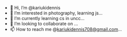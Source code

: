 - 👋 Hi, I’m @kariukidennis
- 👀 I’m interested in photography, learning js...
- 🌱 I’m currently learning cs in uncc...
- 💞️ I’m looking to collaborate on ...
- 📫 How to reach me @kariukidennis708@gmail.com...

<!---
kariukidennis/kariukidennis is a ✨ special ✨ repository because its `README.md` (this file) appears on your GitHub profile.
You can click the Preview link to take a look at your changes.
--->
